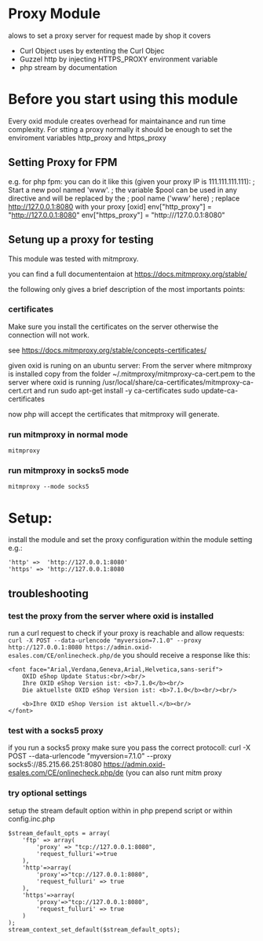 # Proxy Module

alows to set a proxy server for request made by shop
it covers
- Curl Object uses by extenting the Curl Objec
- Guzzel http by injecting HTTPS_PROXY environment variable
- php stream by documentation

# Before you start using this module

Every oxid module creates overhead for maintainance and run time complexity.
For stting a proxy normally it should be enough to set the enviroment variables http_proxy and https_proxy

## Setting Proxy for FPM
e.g. for php fpm: you can do it like this (given your proxy IP is 111.111.111.111):
; Start a new pool named 'www'.
; the variable $pool can be used in any directive and will be replaced by the
; pool name ('www' here)
; replace http://127.0.0.1:8080 with your proxy
[oxid]
env["http_proxy"] = "http://127.0.0.1:8080"
env["https_proxy"] = "http:///127.0.0.1:8080"

## Setung up a proxy for testing

This module was tested with mitmproxy.

you can find a full documententaion at https://docs.mitmproxy.org/stable/

the following only gives a brief description of the most importants points:

### certificates
Make sure you install the certificates on the server otherwise the connection will not work.

see https://docs.mitmproxy.org/stable/concepts-certificates/

given oxid is runing on an ubuntu server:
From the server where mitmproxy is installed copy from the folder ~/.mitmproxy/mitmproxy-ca-cert.pem to the server where oxid is running
/usr/local/share/ca-certificates/mitmproxy-ca-cert.crt
and run
sudo apt-get install -y ca-certificates
sudo update-ca-certificates

now php will accept the certificates that mitmproxy will generate.

### run mitmproxy in normal mode

```mitmproxy```

### run mitmproxy in socks5 mode 

```mitmproxy --mode socks5 ```


# Setup:

install the module and set the proxy configuration within the module setting
e.g.:
```
'http' =>  'http://127.0.0.1:8080'
'https' => 'http://127.0.0.1:8080
```

## troubleshooting

### test the proxy from the server where oxid is installed

run a curl request to check if your proxy is reachable and allow requests:
```curl -X POST --data-urlencode "myversion=7.1.0" --proxy http://127.0.0.1:8080 https://admin.oxid-esales.com/CE/onlinecheck.php/de```
you should receive a response like this:
```
<font face="Arial,Verdana,Geneva,Arial,Helvetica,sans-serif">
    OXID eShop Update Status:<br/><br/>
    Ihre OXID eShop Version ist: <b>7.1.0</b><br/>
    Die aktuellste OXID eShop Version ist: <b>7.1.0</b><br/><br/>

    <b>Ihre OXID eShop Version ist aktuell.</b><br/>
</font>
```

### test with a socks5 proxy

if you run a socks5 proxy make sure you pass the correct protocoll: 
curl -X POST --data-urlencode "myversion=7.1.0" --proxy socks5://85.215.66.251:8080 https://admin.oxid-esales.com/CE/onlinecheck.php/de
(you can also runt mitm proxy 

### try optional settings
setup the stream default option within 
in php prepend script or within config.inc.php
```
$stream_default_opts = array(
    'ftp' => array(
        'proxy' => "tcp://127.0.0.1:8080",
        'request_fulluri'=>true
    ),
    'http'=>array(
        'proxy'=>"tcp://127.0.0.1:8080",
        'request_fulluri' => true
    ),
    'https'=>array(
        'proxy'=>"tcp://127.0.0.1:8080",
        'request_fulluri' => true
    )
);
stream_context_set_default($stream_default_opts);
```

